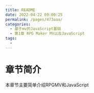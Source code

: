 ```yaml
---
title: README
date: 2022-04-22 09:00:25
permalink: /pages/473aaa/
categories:
  - 基于mv的JavaScript基础
  - 第1章 RPG Maker MV以及JavaScript
tags:
  - 
---
```

# 章节简介
本章节主要简单介绍RPGMV和JavaScript